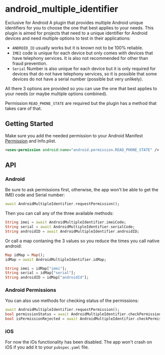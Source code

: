 # android_multiple_identifier

Exclusive for Android
A plugin that provides multiple Android unique identifiers for you to choose the one that best applies to your needs. 
This plugin is aimed for projects that need to a unique identifier for Android devices and need multiple options to test in their applications:

 - `ANDROID_ID` usually works but it is known not to be 100% reliable.
 - `IMEI` code is unique for each device but only comes with devices that have telephony services. It is also not recommended for other than fraud prevention.
 - `Serial` Number is also unique for each device but it is only required for devices that do not have telephony services, so it is possible that some devices do not have a serial number (possible but very unlikely).

All there 3 options are provided so you can use the one that best applies to your needs (or maybe multiple options combined). 

Permission `READ_PHONE_STATE` are required but the plugin has a method that takes care of that. 

## Getting Started

Make sure you add the needed permission to your Android Manifest  [Permission](https://developer.android.com/reference/android/Manifest.permission.html)
and Info.plist.

```xml
<uses-permission android:name="android.permission.READ_PHONE_STATE" />

```
## API
### Android

Be sure to ask permissions first, otherwise, the app won't be able to get the IMEI code and Serial number:
```dart
await AndroidMultipleIdentifier.requestPermission();
```
Then you can call any of the three available methods:
```dart
String imei = await AndroidMultipleIdentifier.imeiCode;
String serial = await AndroidMultipleIdentifier.serialCode;
String androidID = await AndroidMultipleIdentifier.androidID;
```
Or call a map contaning the 3 values so you reduce the times you call native android:
```dart
Map idMap = Map();
idMap = await AndroidMultipleIdentifier.idMap;

String imei = idMap["imei"];
String serial = idMap["serial"];
String androidID = idMap["androidId"];
```

### Android Permissions
You can also use methods for checking status of the permissions:
```dart
await AndroidMultipleIdentifier.requestPermission();
bool permissionStatus = await AndroidMultipleIdentifier.checkPermission(); // true if the permission is already granted
bool isPermissionRejected = await AndroidMultipleIdentifier.checkPermissionRationale(); // true if the user previously rejected the app
```

### iOS
For now the iOs functionality has been disabled. The app won't crash on iOS if you add it to your `pubspec.yaml` file. 